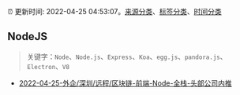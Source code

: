 :alarm_clock: 更新时间: 2022-04-25 04:53:07。[来源分类](../README.md)、[标签分类](../TAGS.md)、[时间分类](../TIMELINE.md)

## NodeJS


> 关键字：`Node`、`Node.js`、`Express`、`Koa`、`egg.js`、`pandora.js`、`Electron`、`V8`



- [2022-04-25-外企/深圳/远程/区块链-前端-Node-全栈-头部公司内推](https://www.v2ex.com/t/849093) 